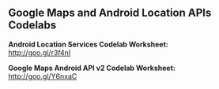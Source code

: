 Google Maps and Android Location APIs Codelabs
-

**Android Location Services Codelab Worksheet:**  
http://goo.gl/r3f4nI

**Google Maps Android API v2 Codelab Worksheet:**  
http://goo.gl/Y6nxaC
